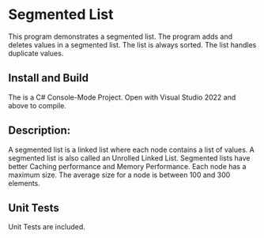 # Segmented List

This program demonstrates a segmented list.  The program adds and deletes values in a segmented list. The list is always sorted.  The list handles duplicate values.

## Install and Build

The is a C# Console-Mode Project.  Open with  Visual Studio 2022 and above to compile. 

## Description:

A segmented list is a linked list where each node contains a list of values.  A segmented list is also called an Unrolled Linked List.  Segmented lists have better Caching performance and Memory Performance.  Each node has a maximum size.  The average size for a node is between 100 and 300 elements.

## Unit Tests

Unit Tests are included.
